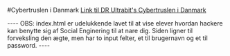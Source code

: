 #Cybertruslen i Danmark
<a href="https://www.dr.dk/skole/ultrabit/udskoling/tema/cybertruslen-i-danmark">Link til DR Ultrabit's Cybertruslen i Danmark</a>

---- OBS: index.html er udelukkende lavet til at vise elever hvordan hackere kan benytte sig af Social Enginering til at 
nare dig. Siden ligner til forveksling den ægte, men har to input felter, et til brugernavn og et til password. ----
